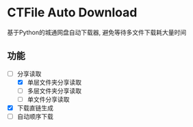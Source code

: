 # CTFile Auto Download
基于Python的城通网盘自动下载器, 避免等待多文件下载耗大量时间

## 功能
- [ ] 分享读取
    - [X] 单层文件夹分享读取
    - [ ] 多层文件夹分享读取
    - [ ] 单文件分享读取
- [X] 下载直链生成
- [ ] 自动顺序下载
